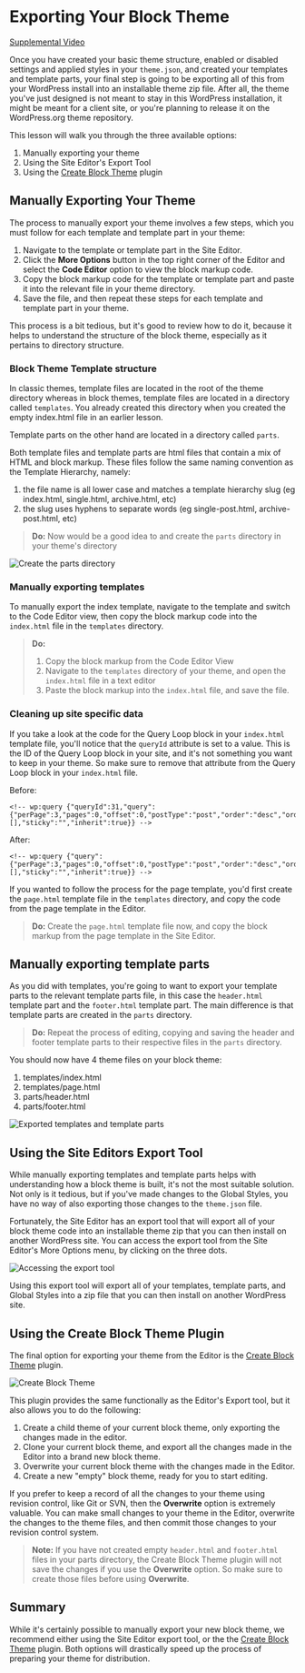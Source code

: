# Exporting Your Block Theme

[Supplemental Video](https://videopress.com/v/ktmuF4cT)

Once you have created your basic theme structure, enabled or disabled settings and applied styles in your `theme.json`, and created your templates and template parts, your final step is going to be exporting all of this from your WordPress install into an installable theme zip file. After all, the theme you've just designed is not meant to stay in this WordPress installation, it might be meant for a client site, or you're planning to release it on the WordPress.org theme repository. 

This lesson will walk you through the three available options:

1. Manually exporting your theme
2. Using the Site Editor's Export Tool
3. Using the [Create Block Theme](https://wordpress.org/plugins/create-block-theme/) plugin

## Manually Exporting Your Theme

The process to manually export your theme involves a few steps, which you must follow for each template and template part in your theme:

1. Navigate to the template or template part in the Site Editor.
2. Click the **More Options** button in the top right corner of the Editor and select the **Code Editor** option to view the block markup code.
3. Copy the block markup code for the template or template part and paste it into the relevant file in your theme directory.
4. Save the file, and then repeat these steps for each template and template part in your theme.

This process is a bit tedious, but it's good to review how to do it, because it helps to understand the structure of the block theme, especially as it pertains to directory structure.

### Block Theme Template structure

In classic themes, template files are located in the root of the theme directory whereas in block themes, template files are located in a directory called `templates`. You already created this directory when you created the empty index.html file in an earlier lesson.

Template parts on the other hand are located in a directory called `parts`. 

Both template files and template parts are html files that contain a mix of HTML and block markup. These files follow the same naming convention as the Template Hierarchy, namely:

1. the file name is all lower case and matches a template hierarchy slug (eg index.html, single.html, archive.html, etc)
2. the slug uses hyphens to separate words (eg single-post.html, archive-post.html, etc)

> **Do:** Now would be a good idea to and create the `parts` directory in your theme's directory

![Create the parts directory](https://learn.wordpress.org/files/2022/10/parts-directory.png)

### Manually exporting templates

To manually export the index template, navigate to the template and switch to the Code Editor view, then copy the block markup code into the `index.html` file in the `templates` directory.

> **Do:**
> 1. Copy the block markup from the Code Editor View
> 2. Navigate to the `templates` directory of your theme, and open the `index.html` file in a text editor
> 3. Paste the block markup into the `index.html` file, and save the file.

### Cleaning up site specific data

If you take a look at the code for the Query Loop block in your `index.html` template file, you'll notice that the `queryId` attribute is set to a value. This is the ID of the Query Loop block in your site, and it's not something you want to keep in your theme. So make sure to remove that attribute from the Query Loop block in your `index.html` file.

Before: 

```
<!-- wp:query {"queryId":31,"query":{"perPage":3,"pages":0,"offset":0,"postType":"post","order":"desc","orderBy":"date","author":"","search":"","exclude":[],"sticky":"","inherit":true}} -->
```

After: 

```
<!-- wp:query {"query":{"perPage":3,"pages":0,"offset":0,"postType":"post","order":"desc","orderBy":"date","author":"","search":"","exclude":[],"sticky":"","inherit":true}} -->
```

If you wanted to follow the process for the page template, you'd first create the `page.html` template file in the `templates` directory, and copy the code from the page template in the Editor.

> **Do:** Create the `page.html` template file now, and copy the block markup from the page template in the Site Editor.

## Manually exporting template parts

As you did with templates, you're going to want to export your template parts to the relevant template parts file, in this case the `header.html` template part and the `footer.html` template part. The main difference is that template parts are created in the `parts` directory.

>  **Do:** Repeat the process of editing, copying and saving the header and footer template parts to their respective files in the `parts` directory.

You should now have 4 theme files on your block theme:

1. templates/index.html
2. templates/page.html
3. parts/header.html
4. parts/footer.html

![Exported templates and template parts](https://learn.wordpress.org/files/2022/10/exported-templates-template-parts.png)

## Using the Site Editors Export Tool

While manually exporting templates and template parts helps with understanding how a block theme is built, it's not the most suitable solution. Not only is it tedious, but if you've made changes to the Global Styles, you have no way of also exporting those changes to the `theme.json` file. 

Fortunately, the Site Editor has an export tool that will export all of your block theme code into an installable theme zip that you can then install on another WordPress site. You can access the export tool from the Site Editor's More Options menu, by clicking on the three dots.

![Accessing the export tool](https://learn.wordpress.org/files/2022/10/export-tool.gif)

Using this export tool will export all of your templates, template parts, and Global Styles into a zip file that you can then install on another WordPress site.

## Using the Create Block Theme Plugin

The final option for exporting your theme from the Editor is the [Create Block Theme](https://wordpress.org/plugins/create-block-theme/) plugin. 

![Create Block Theme](https://learn.wordpress.org/files/2022/10/create-block-theme.png)

This plugin provides the same functionally as the Editor's Export tool, but it also allows you to do the following:

1. Create a child theme of your current block theme, only exporting the changes made in the editor.
2. Clone your current block theme, and export all the changes made in the Editor into a brand new block theme.
3. Overwrite your current block theme with the changes made in the Editor.
4. Create a new "empty" block theme, ready for you to start editing.

If you prefer to keep a record of all the changes to your theme using revision control, like Git or SVN, then the **Overwrite** option is extremely valuable. You can make small changes to your theme in the Editor, overwrite the changes to the theme files, and then commit those changes to your revision control system.

> **Note:** If you have not created empty `header.html` and `footer.html` files in your parts directory, the Create Block Theme plugin will not save the changes if you use the **Overwrite** option. So make sure to create those files before using **Overwrite**.

## Summary

While it's certainly possible to manually export your new block theme, we recommend either using the Site Editor export tool, or the the [Create Block Theme](https://wordpress.org/plugins/create-block-theme/) plugin. Both options will drastically speed up the process of preparing your theme for distribution. 